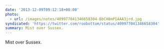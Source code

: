```yaml
---
date: '2013-12-09T09:12:18+00:00'
photo:
  - url: /images/notes/409977041346658304-BbCH8mPIAAA3jrd.jpg
syndicated: 'https://twitter.com/roobottom/status/409977041346658304'
summary: Mist over Sussex.
---
```

Mist over Sussex. 

